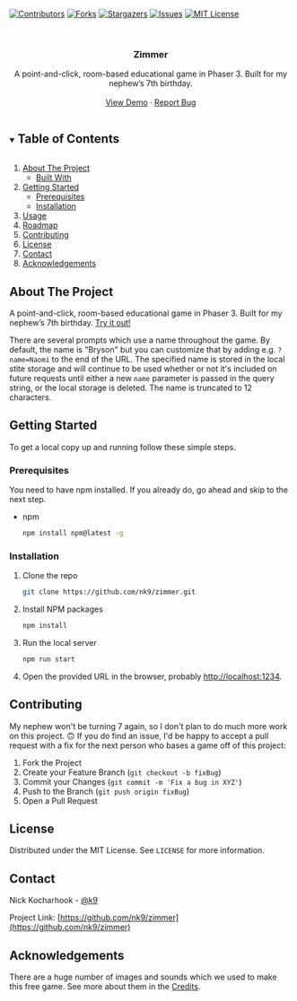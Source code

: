 <!--
*** Thanks for checking out the Best-README-Template. If you have a suggestion
*** that would make this better, please fork the repo and create a pull request
*** or simply open an issue with the tag "enhancement".
*** Thanks again! Now go create something AMAZING! :D
***
***
***
*** To avoid retyping too much info. Do a search and replace for the following:
*** nk9, zimmer, k9, email, Zimmer, project_description
-->



<!-- PROJECT SHIELDS -->
<!--
*** I'm using markdown "reference style" links for readability.
*** Reference links are enclosed in brackets [ ] instead of parentheses ( ).
*** See the bottom of this document for the declaration of the reference variables
*** for contributors-url, forks-url, etc. This is an optional, concise syntax you may use.
*** https://www.markdownguide.org/basic-syntax/#reference-style-links
-->
[![Contributors][contributors-shield]][contributors-url]
[![Forks][forks-shield]][forks-url]
[![Stargazers][stars-shield]][stars-url]
[![Issues][issues-shield]][issues-url]
[![MIT License][license-shield]][license-url]



<!-- PROJECT LOGO -->
<br />
<p align="center">
  <h3 align="center">Zimmer</h3>

  <p align="center">
    A point-and-click, room-based educational game in Phaser 3. Built for my nephew’s 7th birthday.
    <br />
    <br />
    <a href="https://zimmer-game.netlify.app">View Demo</a>
    ·
    <a href="https://github.com/nk9/zimmer/issues">Report Bug</a>
  </p>
</p>



<!-- TABLE OF CONTENTS -->
<details open="open">
  <summary><h2 style="display: inline-block">Table of Contents</h2></summary>
  <ol>
    <li>
      <a href="#about-the-project">About The Project</a>
      <ul>
        <li><a href="#built-with">Built With</a></li>
      </ul>
    </li>
    <li>
      <a href="#getting-started">Getting Started</a>
      <ul>
        <li><a href="#prerequisites">Prerequisites</a></li>
        <li><a href="#installation">Installation</a></li>
      </ul>
    </li>
    <li><a href="#usage">Usage</a></li>
    <li><a href="#roadmap">Roadmap</a></li>
    <li><a href="#contributing">Contributing</a></li>
    <li><a href="#license">License</a></li>
    <li><a href="#contact">Contact</a></li>
    <li><a href="#acknowledgements">Acknowledgements</a></li>
  </ol>
</details>



<!-- ABOUT THE PROJECT -->
## About The Project

A point-and-click, room-based educational game in Phaser 3. Built for my nephew’s 7th birthday. <a href="https://zimmer-game.netlify.app">Try it out!</a>

There are several prompts which use a name throughout the game. By default, the name is "Bryson" but you can customize that by adding e.g. `?name=Naomi` to the end of the URL. The specified name is stored in the local stite storage and will continue to be used whether or not it's included on future requests until either a new `name` parameter is passed in the query string, or the local storage is deleted. The name is truncated to 12 characters.



<!-- GETTING STARTED -->
## Getting Started

To get a local copy up and running follow these simple steps.

### Prerequisites

You need to have npm installed. If you already do, go ahead and skip to the next step.
* npm
  ```sh
  npm install npm@latest -g
  ```

### Installation

1. Clone the repo
   ```sh
   git clone https://github.com/nk9/zimmer.git
   ```
2. Install NPM packages
   ```sh
   npm install
   ```
3. Run the local server
   ```sh
   npm run start
   ```
4. Open the provided URL in the browser, probably <a href="http://localhost:1234">http://localhost:1234</a>.



<!-- CONTRIBUTING -->
## Contributing

My nephew won't be turning 7 again, so I don't plan to do much more work on this project. 🙃 If you do find an issue, I'd be happy to accept a pull request with a fix for the next person who bases a game off of this project:

1. Fork the Project
2. Create your Feature Branch (`git checkout -b fixBug`)
3. Commit your Changes (`git commit -m 'Fix a bug in XYZ'`)
4. Push to the Branch (`git push origin fixBug`)
5. Open a Pull Request



<!-- LICENSE -->
## License

Distributed under the MIT License. See `LICENSE` for more information.



<!-- CONTACT -->
## Contact

Nick Kocharhook - [@k9](https://twitter.com/k9)

Project Link: [https://github.com/nk9/zimmer](https://github.com/nk9/zimmer)



<!-- ACKNOWLEDGEMENTS -->
## Acknowledgements

There are a huge number of images and sounds which we used to make this free game. See more about them in the [Credits](credits.md).





<!-- MARKDOWN LINKS & IMAGES -->
<!-- https://www.markdownguide.org/basic-syntax/#reference-style-links -->
[contributors-shield]: https://img.shields.io/github/contributors/nk9/zimmer?style=for-the-badge
[contributors-url]: https://github.com/nk9/zimmer/graphs/contributors
[forks-shield]: https://img.shields.io/github/forks/nk9/zimmer?style=for-the-badge
[forks-url]: https://github.com/nk9/zimmer/network/members
[stars-shield]: https://img.shields.io/github/stars/nk9/zimmer?style=for-the-badge
[stars-url]: https://github.com/nk9/zimmer/stargazers
[issues-shield]: https://img.shields.io/github/issues/nk9/zimmer?style=for-the-badge
[issues-url]: https://github.com/nk9/zimmer/issues
[license-shield]: https://img.shields.io/github/license/nk9/zimmer?style=for-the-badge
[license-url]: https://github.com/nk9/zimmer/blob/main/LICENSE
